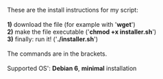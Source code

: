 These are the install instructions for my script: <br>
<br>
<b>1)</b> download the file (for example with '<b>wget</b>') <br>
<b>2)</b> make the file executable ('<b>chmod +x installer.sh</b>') <br>
<b>3)</b> finally: run it! ('<b>./installer.sh</b>') <br>
<br>
The commands are in the brackets. <br>
<br>
Supported OS': <b>Debian 6</b>, <b>minimal</b> installation